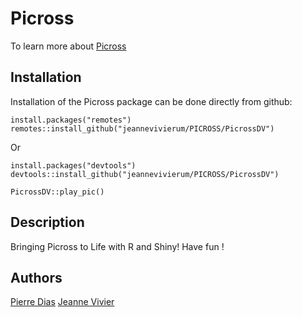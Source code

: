 # Picross

To learn more about [Picross](https://fr.wikipedia.org/wiki/Picross)

## Installation
Installation of the Picross package can be done directly from github:

```
install.packages("remotes")
remotes::install_github("jeannevivierum/PICROSS/PicrossDV")
```
Or
```
install.packages("devtools")
devtools::install_github("jeannevivierum/PICROSS/PicrossDV")
```

```
PicrossDV::play_pic()
```

## Description
Bringing Picross to Life with R and Shiny!
Have fun !

## Authors
[Pierre Dias](github.com/pierre-ed-ds) 
[Jeanne Vivier](github.com/jeannevivierum)
